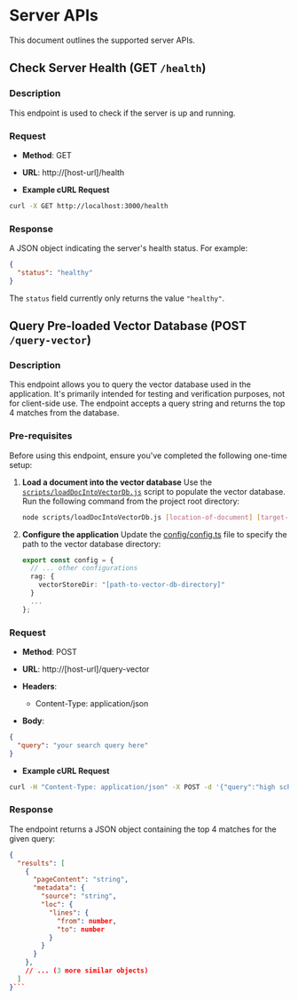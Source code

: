 # Server APIs

This document outlines the supported server APIs.

## Check Server Health (GET `/health`)

### Description

This endpoint is used to check if the server is up and running.

### Request

* **Method**: GET

* **URL**: http://[host-url]/health

* **Example cURL Request**

```bash
curl -X GET http://localhost:3000/health
```

### Response

A JSON object indicating the server's health status. For example:

```json
{
  "status": "healthy"
}
```

The `status` field currently only returns the value `"healthy"`.

## Query Pre-loaded Vector Database (POST `/query-vector`)

### Description

This endpoint allows you to query the vector database used in the application. It's primarily intended for testing
and verification purposes, not for client-side use. The endpoint accepts a query string and returns the top 4 matches
from the database.

### Pre-requisites

Before using this endpoint, ensure you've completed the following one-time setup:

1. **Load a document into the vector database**
   Use the [`scripts/loadDocIntoVectorDb.js`](../scripts/loadDocIntoVectorDb.js) script to populate the vector database.
   Run the following command from the project root directory:

   ```bash
   node scripts/loadDocIntoVectorDb.js [location-of-document] [target-dir-of-vector-db]
   ```

2. **Configure the application**
   Update the [config/config.ts](../config/config.ts) file to specify the path to the vector database directory:

   ```typescript
   export const config = {
     // ... other configurations
     rag: {
       vectorStoreDir: "[path-to-vector-db-directory]"
     }
     ...
   };
   ```

### Request

* **Method**: POST

* **URL**: http://[host-url]/query-vector

* **Headers**:
  * Content-Type: application/json

* **Body**:

```json
{
  "query": "your search query here"
}
```

* **Example cURL Request**

```bash
curl -H "Content-Type: application/json" -X POST -d '{"query":"high school"}' http://localhost:3000/query-vector
```

### Response

The endpoint returns a JSON object containing the top 4 matches for the given query:

```json
{
  "results": [
    {
      "pageContent": "string",
      "metadata": {
        "source": "string",
        "loc": {
          "lines": {
            "from": number,
            "to": number
          }
        }
      }
    },
    // ... (3 more similar objects)
  ]
}```
